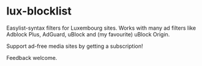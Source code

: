 # lux-blocklist

Easylist-syntax filters for Luxembourg sites. Works with many ad filters like Adblock Plus, AdGuard, uBlock and (my favourite) uBlock Origin.

Support ad-free media sites by getting a subscription!

Feedback welcome.